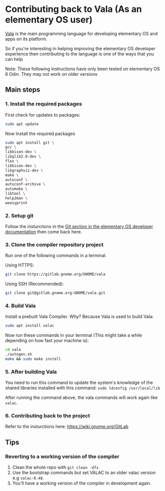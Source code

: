 # Contributing back to Vala (As an elementary OS user)

[Vala](https://wiki.gnome.org/Projects/Vala/) is the main programming language for developing elementary OS and apps on its platform. 

So if you're interesting in helping improving the elementary OS developer experience then contributing to the language is one of the ways that you can help

Note: These following instructions have only been tested on elementary OS 6 Odin. They may not work on older versions

## Main steps

### 1. Install the required packages

First check for updates to packages:
```bash
sudo apt update

```

Now Install the required packages 
```bash
sudo apt install git \
gcc \
libbison-dev \
libglib2.0-dev \
flex \
libbison-dev \
libgraphviz-dev \
make \
autoconf \
autoconf-archive \
automake \
libtool \
help2man \
weasyprint

```
### 2. Setup git

Follow the insturctions in the [Git section in the elementary OS developer documentation](https://docs.elementary.io/develop/writing-apps/the-basic-setup#git) then come back here.

### 3. Clone the compiler repository project
Run one of the following commands in a terminal.

Using HTTPS:
```bash
git clone https://gitlab.gnome.org/GNOME/vala
```

Using SSH (Recommended):
```bash
git clone git@gitlab.gnome.org:GNOME/vala.git
```

### 4. Build Vala
Install a prebuilt Vala Compiler. Why? Because Vala is used to build Vala:
```bash	
sudo apt install valac
```

Now run these commands in your terminal (This might take a while depending on how fast your machine is):

```bash
cd vala
./autogen.sh
make && sudo make install
```

### 5. After building Vala

You need to run this command to update the system's knowledge of the shared libraries installed with this command:
`sudo ldconfig /usr/local/lib`

After running the command above, the vala commands will work again like `valac`.

### 6. Contributing back to the project
Refer to the insturctions here: https://wiki.gnome.org/GitLab

## Tips

### Reverting to a working version of the compiler
1. Clean the whole repo with `git clean -dfx`
2. Use the bootstrap commands but set VALAC to an older valac version e.g `valac-0.48`.
3. You'll have a working version of the compiler in development again.
